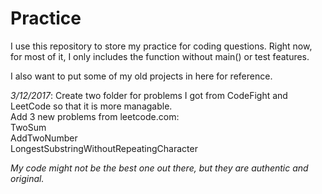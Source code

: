 # Practice

I use this repository to store my practice for coding questions. Right now, for most of it, I only includes the function without main() or test features.

I also want to put some of my old projects in here for reference.

_3/12/2017_: 
Create two folder for problems I got from CodeFight and LeetCode so that it is more managable.  
Add 3 new problems from leetcode.com:   
    TwoSum  	
    AddTwoNumber  
    LongestSubstringWithoutRepeatingCharacter  

_My code might not be the best one out there, but they are authentic and original._
